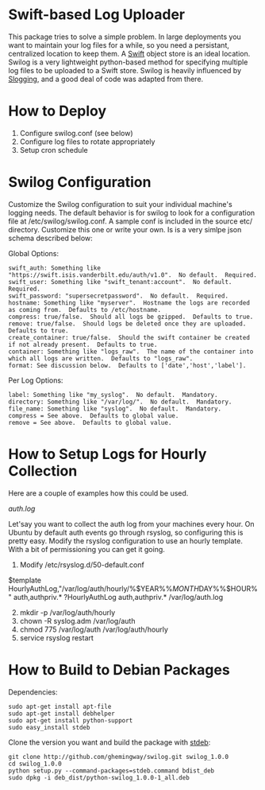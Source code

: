 Swift-based Log Uploader
==================

This package tries to solve a simple problem.  In large deployments you want
to maintain your log files for a while, so you need a persistant, centralized
location to keep them.  A [Swift](https://github.com/openstack/swift "Swift")
object store is an ideal location.  Swilog is a very lightweight python-based
method for specifying multiple log files to be uploaded to a Swift store.  Swilog
is heavily influenced by [Slogging](https://github.com/notmyname/slogging "slogging"),
and a good deal of code was adapted from there.

How to Deploy
=============

1. Configure swilog.conf (see below)
2. Configure log files to rotate appropriately
3. Setup cron schedule


Swilog Configuration
====================

Customize the Swilog configuration to suit your individual machine's logging
needs.  The default behavior is for swilog to look for a configuration file
at /etc/swilog/swilog.conf.  A sample conf is included in the source etc/
directory.  Customize this one or write your own.  Is is a very simlpe json
schema described below:

Global Options:

    swift_auth: Something like "https://swift.isis.vanderbilt.edu/auth/v1.0".  No default.  Required.
    swift_user: Something like "swift_tenant:account".  No default.  Required.
    swift_password: "supersecretpassword".  No default.  Required.
    hostname: Something like "myserver".  Hostname the logs are recorded as coming from.  Defaults to /etc/hostname.
    compress: true/false.  Should all logs be gzipped.  Defaults to true.
    remove: true/false.  Should logs be deleted once they are uploaded.  Defaults to true.
    create_container: true/false.  Should the swift container be created if not already present.  Defaults to true.
    container: Something like "logs_raw".  The name of the container into which all logs are written.  Defaults to "logs_raw".
    format: See discussion below.  Defaults to ['date','host','label'].

Per Log Options:

    label: Something like "my_syslog".  No default.  Mandatory.
    directory: Something like "/var/log/".  No default.  Mandatory.
    file_name: Something like "syslog".  No default.  Mandatory.
    compress = See above.  Defaults to global value.
    remove = See above.  Defaults to global value.


How to Setup Logs for Hourly Collection
=======================================

Here are a couple of examples how this could be used.

*auth.log*

Let'say you want to collect the auth log from your machines every hour.  On Ubuntu by default auth events go through
rsyslog, so configuring this is pretty easy.  Modify the rsyslog configuration to use an hourly template.  With
a bit of permissioning you can get it going.

1. Modify /etc/rsyslog.d/50-default.conf

  $template HourlyAuthLog,"/var/log/auth/hourly/%$YEAR%%$MONTH%%$DAY%%$HOUR%"
  auth,authpriv.*			?HourlyAuthLog
  auth,authpriv.*			/var/log/auth.log

2. mkdir -p /var/log/auth/hourly
3. chown -R syslog.adm /var/log/auth
4. chmod 775 /var/log/auth /var/log/auth/hourly
5. service rsyslog restart


How to Build to Debian Packages
===============================

Dependencies:

    sudo apt-get install apt-file
    sudo apt-get install debhelper
    sudo apt-get install python-support
    sudo easy_install stdeb

Clone the version you want and build the package with [stdeb](https://github.com/astraw/stdeb "stdeb"):

    git clone http://github.com/ghemingway/swilog.git swilog_1.0.0
    cd swilog_1.0.0
    python setup.py --command-packages=stdeb.command bdist_deb
    sudo dpkg -i deb_dist/python-swilog_1.0.0-1_all.deb
